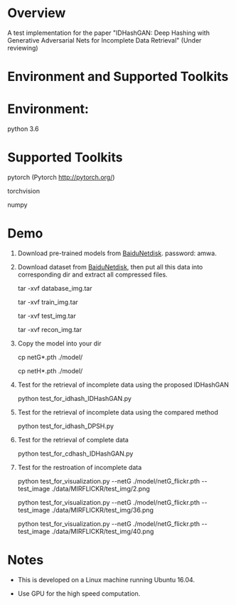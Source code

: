 # Overview

A test implementation for the paper "IDHashGAN: Deep Hashing with Generative Adversarial Nets for Incomplete Data Retrieval" (Under reviewing)

# Environment and Supported Toolkits 

# Environment: 
  python 3.6

# Supported Toolkits

  pytorch (Pytorch http://pytorch.org/)
  
  torchvision
  
  numpy
  
# Demo

  1. Download pre-trained models from [BaiduNetdisk](https://pan.baidu.com/s/1z8lhFlAr3_YthTrNywMNtw). password: amwa.

  2. Download dataset from [BaiduNetdisk](https://pan.baidu.com/s/1z8lhFlAr3_YthTrNywMNtw),  then put all this data into corresponding dir and extract all compressed files.
     
     tar -xvf database_img.tar
     
     tar -xvf train_img.tar
     
     tar -xvf test_img.tar
     
     tar -xvf recon_img.tar
     
  3. Copy the model into your dir
     
     cp netG*.pth ./model/
     
     cp netH*.pth ./model/

  4. Test for the retrieval of incomplete data using the proposed IDHashGAN
     
     python test_for_idhash_IDHashGAN.py

  4. Test for the retrieval of incomplete data using the compared method
     
     python test_for_idhash_DPSH.py

  6. Test for the retrieval of complete data
     
     python test_for_cdhash_IDHashGAN.py

  7. Test for the restroation of incomplete data
     
     python test_for_visualization.py --netG ./model/netG_flickr.pth --test_image ./data/MIRFLICKR/test_img/2.png
     
     python test_for_visualization.py --netG ./model/netG_flickr.pth --test_image ./data/MIRFLICKR/test_img/36.png
     
     python test_for_visualization.py --netG ./model/netG_flickr.pth --test_image ./data/MIRFLICKR/test_img/40.png
        
# Notes

- This is developed on a Linux machine running Ubuntu 16.04.

- Use GPU for the high speed computation.
